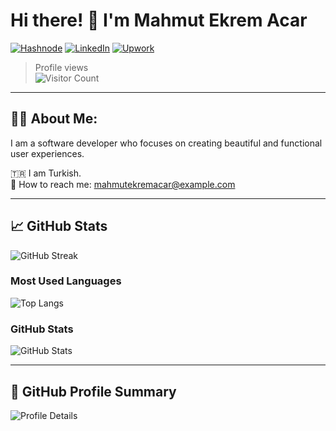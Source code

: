# Hi there! 👋 I'm Mahmut Ekrem Acar

[![Hashnode](https://img.shields.io/badge/Hashnode-2962FF?logo=www.ekremacar.website&logoColor=white)](https://ekremacar.website)
[![LinkedIn](https://img.shields.io/badge/LinkedIn-blue?style=for-the-badge&logo=linkedin)](www.linkedin.com/in/mahmut-ekrem-acar)
[![Upwork](https://img.shields.io/badge/Upwork-6FDA44?logo=upwork&logoColor=fff)](https://www.upwork.com/freelancers/~01d07137a9b7ff1fcc?viewMode=1)



> Profile views  
![Visitor Count](https://komarev.com/ghpvc/?username=Mahmutekremacar&color=blue)

---

## 🧑‍💻 About Me:

I am a software developer who focuses on creating beautiful and functional user experiences.

🇹🇷 I am Turkish.  
📧 How to reach me: [mahmutekremacar@example.com](mailto:mahmutekremacar@example.com)

---

## 📈 GitHub Stats

![GitHub Streak](https://github-readme-streak-stats.herokuapp.com/?user=Mahmutekremacar)

### Most Used Languages

![Top Langs](https://github-readme-stats.vercel.app/api/top-langs/?username=Mahmutekremacar&layout=compact&theme=tokyonight)

### GitHub Stats

![GitHub Stats](https://github-readme-stats.vercel.app/api?username=Mahmutekremacar&show_icons=true&theme=tokyonight)

---

## 🏅 GitHub Profile Summary

![Profile Details](https://github-profile-summary-cards.vercel.app/api/cards/profile-details?username=Mahmutekremacar&theme=tokyonight)
